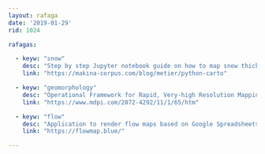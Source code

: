 ```yaml
---
layout: rafaga
date: '2019-01-29'
rid: 1024

rafagas:

  - keyw: "snow"
    desc: "Step by step Jupyter notebook guide on how to map snow thickness using Python, Geopandas, and MeteoFrance Open Data"
    link: "https://makina-corpus.com/blog/metier/python-carto" 

  - keyw: "geomorphology"
    desc: "Operational Framework for Rapid, Very-high Resolution Mapping of Glacial Geomorphology Using Low-cost Unmanned Aerial Vehicles and Structure-from-Motion Approach"
    link: "https://www.mdpi.com/2072-4292/11/1/65/htm"

  - keyw: "flow"
    desc: "Application to render flow maps based on Google Spreadsheets"
    link: "https://flowmap.blue/"

---
```

